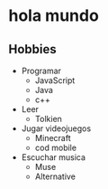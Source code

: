 # hola mundo 

## Hobbies

- Programar
    - JavaScript
    - Java
    - c++
- Leer
    - Tolkien
- Jugar videojuegos
    - Minecraft
    - cod mobile
- Escuchar musica
    - Muse
    - Alternative

